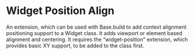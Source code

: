 Widget Position Align
=====================

An extension, which can be used with Base.build to add context alignment positioning support to a Widget class. It adds viewport or element based alignment and centering. It requires the “widget-position” extension, which provides basic XY support, to be added to the class first.
